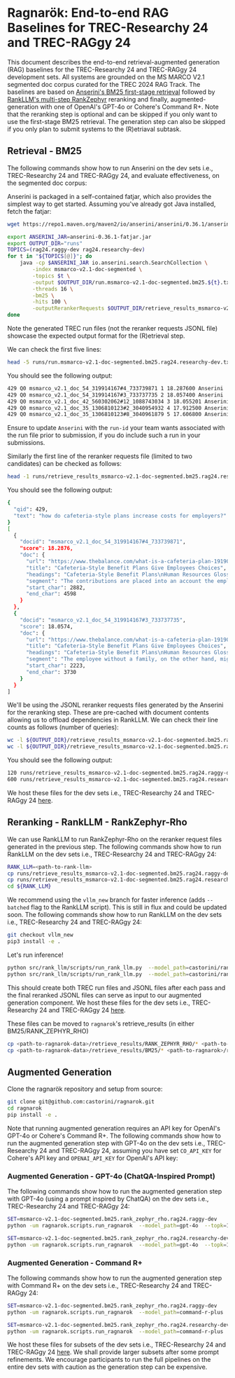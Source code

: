 # Ragnarök: End-to-end RAG Baselines for TREC-Researchy 24 and TREC-RAGgy 24

This document describes the end-to-end retrieval-augmented generation (RAG) baselines for the TREC-Researchy 24 and TREC-RAGgy 24 development sets. All systems are grounded on the MS MARCO V2.1 segmented doc corpus curated for the TREC 2024 RAG Track. The baselines are based on [Anserini's BM25 first-stage retrieval](https://github.com/castorini/anserini) followed by [RankLLM's multi-step RankZephyr](https://github.com/castorini/rank_llm) reranking and finally, augmented-generation with one of OpenAI's GPT-4o or Cohere's Command R+. Note that the reranking step is optional and can be skipped if you only want to use the first-stage BM25 retrieval. The generation step can also be skipped if you only plan to submit systems to the (R)etriaval subtask.

## Retrieval - BM25

The following commands show how to run Anserini on the dev sets i.e., TREC-Researchy 24 and TREC-RAGgy 24, and evaluate effectiveness, on the segmented doc corpus:

Anserini is packaged in a self-contained fatjar, which also provides the simplest way to get started. Assuming you've already got Java installed, fetch the fatjar:

```bash
wget https://repo1.maven.org/maven2/io/anserini/anserini/0.36.1/anserini-0.36.1-fatjar.jar
```

```bash
export ANSERINI_JAR=anserini-0.36.1-fatjar.jar
export OUTPUT_DIR="runs"
TOPICS=(rag24.raggy-dev rag24.researchy-dev)
for t in "${TOPICS[@]}"; do 
    java -cp $ANSERINI_JAR io.anserini.search.SearchCollection \
        -index msmarco-v2.1-doc-segmented \
        -topics $t \
        -output $OUTPUT_DIR/run.msmarco-v2.1-doc-segmented.bm25.${t}.txt \
        -threads 16 \
        -bm25 \
        -hits 100 \
        -outputRerankerRequests $OUTPUT_DIR/retrieve_results_msmarco-v2.1-doc-segmented.bm25.${t}_top100.jsonl &
done
```
        
Note the generated TREC run files (not the reranker requests JSONL file) showcase the expected output format for the (R)etrieval step.

We can check the first five lines:
```bash
head -5 runs/run.msmarco-v2.1-doc-segmented.bm25.rag24.researchy-dev.txt
```

You should see the following output:
```bash
429 Q0 msmarco_v2.1_doc_54_319914167#4_733739871 1 18.287600 Anserini
429 Q0 msmarco_v2.1_doc_54_319914167#3_733737735 2 18.057400 Anserini
429 Q0 msmarco_v2.1_doc_42_560302062#12_1088743034 3 18.055201 Anserini
429 Q0 msmarco_v2.1_doc_35_1306810123#2_3040954932 4 17.912500 Anserini
429 Q0 msmarco_v2.1_doc_35_1306810123#8_3040961879 5 17.606800 Anserini
```
Ensure to update `Anserini` with the `run-id` your team wants associated with the run file prior to submission, if you do include such a run in your submissions.

Similarly the first line of the reranker requests file (limited to two candidates) can be checked as follows:

```bash
head -1 runs/retrieve_results_msmarco-v2.1-doc-segmented.bm25.rag24.researchy-dev_top100.jsonl | jq '.query, .candidates[0:2]'
```
You should see the following output:

```bash
{
  "qid": 429,
  "text": "how do cafeteria-style plans increase costs for employers?"
}
[
  {
    "docid": "msmarco_v2.1_doc_54_319914167#4_733739871",
    "score": 18.2876,
    "doc": {
      "url": "https://www.thebalance.com/what-is-a-cafeteria-plan-1919082",
      "title": "Cafeteria-Style Benefit Plans Give Employees Choices",
      "headings": "Cafeteria-Style Benefit Plans\nHuman Resources Glossary\nCafeteria-Style Benefit Plans\nEmployees May Select Among a Variety of Nontaxable Options\nBenefits to Employees\nNot All Employees Want the Same Benefits\nRegulation of Cafeteria-Style Plans\nWhen the Employee's Choices Exceed the Amount of Money\nWorking with Benefits Professionals\nDo Your Homework\n",
      "segment": "The contributions are placed into an account the employee can use to pay for allowed expenses (e.g., premiums for health insurance, dependent care costs, medical supplies). Since no federal, state, or social security taxes are taken out and the dollars are not included as gross income, the employee saves anywhere from 27 percent to 50 percent on these purchases. When the Employee's Choices Exceed the Amount of Money\nIn a typical cafeteria plan, an employee might choose options that exceed the number of dollars allowed by the employer. In these cases, the employee pays a part of the premium for his or her chosen benefits, so the cost to employers is lower. For example, an employee with health problems or an employee who is age 55 and order, might choose to \"buy up\" to a more comprehensive health plan that includes the services they need. Working with Benefits Professionals\nIn all cases, working to provide employees with a cafeteria-style benefits plan deserves the assistance of a knowledgeable benefits plan professional who can advise the employer about the various options. Given the complexity of the U.S. tax code and the unpredictable changes in laws, employers should always seek the assistance of a professional. You want to make sure your plan is legal and that it benefits both employee and employer . Do Your Homework\nThe web abounds with sites offering help and advice about customized benefits plans but employment laws and regulations vary by state and country, so no website has the definitive answer. When in doubt, always seek legal counsel or assistance from the state, federal, or international government resources to make certain your legal interpretation and decisions are correct.",
      "start_char": 2882,
      "end_char": 4598
    }
  },
  {
    "docid": "msmarco_v2.1_doc_54_319914167#3_733737735",
    "score": 18.0574,
    "doc": {
      "url": "https://www.thebalance.com/what-is-a-cafeteria-plan-1919082",
      "title": "Cafeteria-Style Benefit Plans Give Employees Choices",
      "headings": "Cafeteria-Style Benefit Plans\nHuman Resources Glossary\nCafeteria-Style Benefit Plans\nEmployees May Select Among a Variety of Nontaxable Options\nBenefits to Employees\nNot All Employees Want the Same Benefits\nRegulation of Cafeteria-Style Plans\nWhen the Employee's Choices Exceed the Amount of Money\nWorking with Benefits Professionals\nDo Your Homework\n",
      "segment": "The employee without a family, on the other hand, might choose to spend his or her benefit dollars investing in a retirement plan. Regulation of Cafeteria-Style Plans\nCafeteria plans are governed by Section 125 of the Internal Revenue Code. No matter what the goal of the employer’s cafeteria plan, the plans are named after Title 26, Section 125 of the United States Code where 'cafeteria plans' are specifically excluded from the calculation of gross income for federal income tax purposes. Section 125 plans allow employees to contribute pretax dollars into the plan. Contributions toward plans are not subject to federal, state, or social security taxes. The contributions are placed into an account the employee can use to pay for allowed expenses (e.g., premiums for health insurance, dependent care costs, medical supplies). Since no federal, state, or social security taxes are taken out and the dollars are not included as gross income, the employee saves anywhere from 27 percent to 50 percent on these purchases. When the Employee's Choices Exceed the Amount of Money\nIn a typical cafeteria plan, an employee might choose options that exceed the number of dollars allowed by the employer. In these cases, the employee pays a part of the premium for his or her chosen benefits, so the cost to employers is lower. For example, an employee with health problems or an employee who is age 55 and order, might choose to \"buy up\" to a more comprehensive health plan that includes the services they need.",
      "start_char": 2223,
      "end_char": 3730
    }
  }
]
```

We'll be using the JSONL reranker requests files generated by the Anserini for the reranking step. These are pre-cached with document contents allowing us to offload dependencies in RankLLM. We can check their line counts as follows (number of queries):

```bash
wc -l ${OUTPUT_DIR}/retrieve_results_msmarco-v2.1-doc-segmented.bm25.rag24.raggy-dev_top100.jsonl
wc -l ${OUTPUT_DIR}/retrieve_results_msmarco-v2.1-doc-segmented.bm25.rag24.researchy-dev_top100.jsonl
```

You should see the following output:

```bash
120 runs/retrieve_results_msmarco-v2.1-doc-segmented.bm25.rag24.raggy-dev_top100.jsonl
600 runs/retrieve_results_msmarco-v2.1-doc-segmented.bm25.rag24.researchy-dev_top100.jsonl
```


We host these files for the dev sets i.e., TREC-Researchy 24 and TREC-RAGgy 24 [here](https://github.com/castorini/ragnarok_data/tree/main/retrieve_results/BM25).

## Reranking - RankLLM - RankZephyr-Rho

We can use RankLLM to run RankZephyr-Rho on the reranker request files generated in the previous step. The following commands show how to run RankLLM on the dev sets i.e., TREC-Researchy 24 and TREC-RAGgy 24:

```bash
RANK_LLM=<path-to-rank-llm>
cp runs/retrieve_results_msmarco-v2.1-doc-segmented.bm25.rag24.raggy-dev_top100.jsonl ${RANK_LLM}/retrieve_results/BM25/
cp runs/retrieve_results_msmarco-v2.1-doc-segmented.bm25.rag24.researchy-dev_top100.jsonl ${RANK_LLM}/retrieve_results/BM25/
cd ${RANK_LLM}
```


We recommend using the `vllm_new` branch for faster inference (adds `--batched` flag to the RankLLM script). This is still in flux and could be updated soon. The following commands show how to run RankLLM on the dev sets i.e., TREC-Researchy 24 and TREC-RAGgy 24:

```bash
git checkout vllm_new
pip3 install -e .
```

Let's run inference!
    
```bash
python src/rank_llm/scripts/run_rank_llm.py  --model_path=castorini/rank_zephyr_7b_v1_full --top_k_candidates=100 --dataset=msmarco-v2.1-doc-segmented.bm25.rag24.raggy-dev --retrieval_method=bm25 --prompt_mode=rank_GPT --context_size=4096 --variable_passages --num_passes=3 --batched
python src/rank_llm/scripts/run_rank_llm.py  --model_path=castorini/rank_zephyr_7b_v1_full --top_k_candidates=100 --dataset=msmarco-v2.1-doc-segmented.bm25.rag24.researchy-dev --retrieval_method=bm25 --prompt_mode=rank_GPT --context_size=4096 --variable_passages --num_passes=3 --batched
```

This should create both TREC run files and JSONL files after each pass and the final reranked JSONL files can serve as input to our augmented generation component. 
We host these files for the dev sets i.e., TREC-Researchy 24 and TREC-RAGgy 24 [here](https://github.com/castorini/ragnarok_data/tree/main/retrieve_results/RANK_ZEPHYR_RHO).

These files can be moved to `ragnarok`'s retrieve_results (in either BM25/RANK_ZEPHYR_RHO)

```bash
cp <path-to-ragnarok-data>/retrieve_results/RANK_ZEPHYR_RHO/* <path-to-ragnarok>/retrieve_results/RANK_ZEPHYR_RHO/
cp <path-to-ragnarok-data>/retrieve_results/BM25/* <path-to-ragnarok>/retrieve_results/BM25/
```

## Augmented Generation 

Clone the ragnarök repository and setup from source:

```bash
git clone git@github.com:castorini/ragnarok.git
cd ragnarok
pip install -e .
```

Note that running augmented generation requires an API key for OpenAI's GPT-4o or Cohere's Command R+. The following commands show how to run the augmented generation step with GPT-4o on the dev sets i.e., TREC-Researchy 24 and TREC-RAGgy 24, assuming you have set `CO_API_KEY` for Cohere's API key and `OPENAI_API_KEY` for OpenAI's API key:

### Augmented Generation - GPT-4o (ChatQA-Inspired Prompt)

The following commands show how to run the augmented generation step with GPT-4o (using a prompt inspired by ChatQA) on the dev sets i.e., TREC-Researchy 24 and TREC-RAGgy 24:

```bash
SET=msmarco-v2.1-doc-segmented.bm25.rank_zephyr_rho.rag24.raggy-dev
python -um ragnarok.scripts.run_ragnarok  --model_path=gpt-4o  --topk=100,20 --dataset=${SET}  --retrieval_method=bm25,rank_zephyr_rho --prompt_mode=chatqa  --context_size=8192 --max_output_tokens=1500 --use_azure_openai --run_id bm25_rank-zephyr-rho_gpt-4o

SET=msmarco-v2.1-doc-segmented.bm25.rank_zephyr_rho.rag24.researchy-dev
python -um ragnarok.scripts.run_ragnarok  --model_path=gpt-4o  --topk=100,20 --dataset=${SET}  --retrieval_method=bm25,rank_zephyr_rho --prompt_mode=chatqa  --context_size=8192 --max_output_tokens=1500 --use_azure_openai --run_id bm25_rank-zephyr-rho_gpt-4o
```


### Augmented Generation - Command R+



The following commands show how to run the augmented generation step with Command R+ on the dev sets i.e., TREC-Researchy 24 and TREC-RAGgy 24:

```bash
SET=msmarco-v2.1-doc-segmented.bm25.rank_zephyr_rho.rag24.raggy-dev
python -um ragnarok.scripts.run_ragnarok  --model_path=command-r-plus  --topk=100,20 --dataset=${SET}  --retrieval_method=bm25,rank_zephyr_rho --prompt_mode=cohere  --context_size=8192 --max_output_tokens=512 --run_id bm25_rank-zephyr-rho_command-r-plus

SET=msmarco-v2.1-doc-segmented.bm25.rank_zephyr_rho.rag24.researchy-dev
python -um ragnarok.scripts.run_ragnarok  --model_path=command-r-plus  --topk=100,20 --dataset=${SET}  --retrieval_method=bm25,rank_zephyr_rho --prompt_mode=cohere  --context_size=8192 --max_output_tokens=512 --run_id bm25_rank-zephyr-rho_command-r-plus
```

We host these files for subsets of the dev sets i.e., TREC-Researchy 24 and TREC-RAGgy 24 [here](https://github.com/castorini/ragnarok_data/tree/main/results/RANK_ZEPHYR_RHO). 
We shall provide larger subsets after some prompt refinements.
We encourage participants to run the full pipelines on the entire dev sets with caution as the generation step can be expensive.
